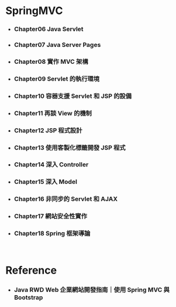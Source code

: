 SpringMVC
=====
* ### Chapter06 Java Servlet
* ### Chapter07 Java Server Pages
* ### Chapter08 實作 MVC 架構
* ### Chapter09 Servlet 的執行環境
* ### Chapter10 容器支援 Servlet 和 JSP 的設備
* ### Chapter11 再談 View 的機制
* ### Chapter12 JSP 程式設計
* ### Chapter13 使用客製化標籤開發 JSP 程式
* ### Chapter14 深入 Controller
* ### Chapter15 深入 Model
* ### Chapter16 非同步的 Servlet 和 AJAX
* ### Chapter17 網站安全性實作
* ### Chapter18 Spring 框架導論
<br />

Reference
=====
* ### Java RWD Web 企業網站開發指南｜使用 Spring MVC 與 Bootstrap
